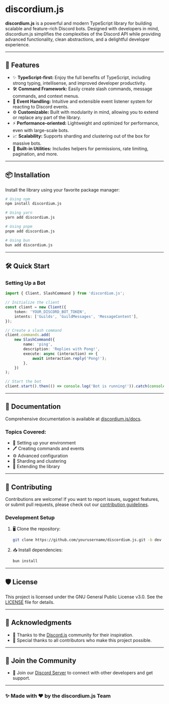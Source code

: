 # discordium.js

**discordium.js** is a powerful and modern TypeScript library for building scalable and feature-rich Discord bots. Designed with developers in mind, discordium.js simplifies the complexities of the Discord API while providing advanced functionality, clean abstractions, and a delightful developer experience.

---

## 🚀 Features

- ✨ **TypeScript-first:** Enjoy the full benefits of TypeScript, including strong typing, intellisense, and improved developer productivity.
- 🛠️ **Command Framework:** Easily create slash commands, message commands, and context menus.
- 🎯 **Event Handling:** Intuitive and extensible event listener system for reacting to Discord events.
- ⚙️ **Customizable:** Built with modularity in mind, allowing you to extend or replace any part of the library.
- ⚡ **Performance-oriented:** Lightweight and optimized for performance, even with large-scale bots.
- 📈 **Scalability:** Supports sharding and clustering out of the box for massive bots.
- 🧰 **Built-in Utilities:** Includes helpers for permissions, rate limiting, pagination, and more.

---

## 📦 Installation

Install the library using your favorite package manager:

```bash
# Using npm
npm install discordium.js

# Using yarn
yarn add discordium.js

# Using pnpm
pnpm add discordium.js

# Using bun
bun add discordium.js
```

---

## 🛠️ Quick Start

### Setting Up a Bot

```typescript
import { Client, SlashCommand } from 'discordium.js';

// Initialize the client
const client = new Client({
    token: 'YOUR_DISCORD_BOT_TOKEN',
    intents: ['Guilds', 'GuildMessages', 'MessageContent'],
});

// Create a slash command
client.commands.add(
    new SlashCommand({
        name: 'ping',
        description: 'Replies with Pong!',
        execute: async (interaction) => {
            await interaction.reply('Pong!');
        },
    })
);

// Start the bot
client.start().then(() => console.log('Bot is running!')).catch(console.error);
```

---

## 📖 Documentation

Comprehensive documentation is available at [discordium.js/docs](https://example.com/docs).

### Topics Covered:
- 📂 Setting up your environment
- 🖊️ Creating commands and events
- ⚙️ Advanced configuration
- 🧩 Sharding and clustering
- 🔧 Extending the library

---

## 🤝 Contributing

Contributions are welcome! If you want to report issues, suggest features, or submit pull requests, please check out our [contribution guidelines](https://example.com/contributing).

### Development Setup

1. 🖥️ Clone the repository:
   ```bash
   git clone https://github.com/yourusername/discordium.js.git -b dev
   ```

2. 📥 Install dependencies:
   ```bash
   bun install
   ```

---

## 🛡️ License

This project is licensed under the GNU General Public License v3.0. See the [LICENSE](./LICENSE) file for details.

---

## 🌟 Acknowledgments

- 🙏 Thanks to the [Discord.js](https://discord.js.org) community for their inspiration.
- 💖 Special thanks to all contributors who make this project possible.

---

## 💬 Join the Community

- 💬 Join our [Discord Server](https://discord.gg/example) to connect with other developers and get support.

---

### ✨ Made with ❤️ by the discordium.js Team